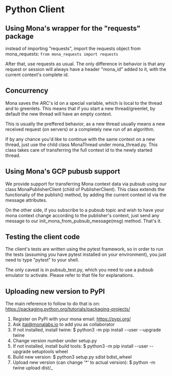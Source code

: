# Python Client

## Using Mona's wrapper for the "requests" package

instead of importing "requests", import the requests object from mona_requests:
`from mona_requests import requests`

After that, use requests as usual. The only difference in behavior is that any
request or session will always have a header "mona_id" added to it, with the
current context's complete id.

## Concurrency

Mona saves the ARC's id on a special variable, which is local to the thread and
to greenlets. This means that if you start a new thread/greenlet, by default the
new thread will have an empty context.

This is usually the preffered behavior, as a new thread usually means a new
received request (on servers) or a completely new run of an algorithm.

If by any chance you'd like to continue with the same context on a new thread,
just use the child class MonaThread under mona_thread.py. This class takes
care of transferring the full context id to the newly started thread.

## Using Mona's GCP pubusb support

We provide support for transferring Mona context data via pubsub using our
class MonaPublisherClient (child of PublisherClient). This class extends the
functionaliy of the publish() method, by adding the current context id via the
message attributes.

On the other side, if you subscribe to a pubsub topic and wish to have your mona
context change according to the publisher's context, just send any message to
our init_mona_from_pubsub_message(msg) method. That's it.

## Testing the client code

The client's tests are written using the pytest framework, so in order to run
the tests (assuming you have pytest installed on your environment), you just
need to type "pytest" to your shell.

The only caveat is in pubsub_test.py, which you need to use a pubsub emulator to
activate. Please refer to that file for explanations.

## Uploading new version to PyPI

The main reference to follow to do that is on:
https://packaging.python.org/tutorials/packaging-projects/

1. Register on PyPI with your mona email: https://pypi.org/
2. Ask itai@monalabs.io to add you as collaborator
3. If not installed, install twine: \$ python3 -m pip install --user --upgrade twine
4. Change version number under setup.py
5. If not installed, install build tools: \$ python3 -m pip install --user --upgrade setuptools wheel
6. Build new version: \$ python3 setup.py sdist bdist_wheel
7. Upload new version (can change '\*' to actual version): \$ python -m twine upload dist/\_
